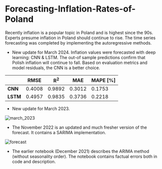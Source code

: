 # Forecasting-Inflation-Rates-of-Poland
Recently inflation is a popular topic in Poland and is highest since the 90s. Experts presume inflation in Poland should continue to rise. The time series forecasting was completed by implementing the autoregressive methods.

* New update for March 2024. Inflation values were forecasted with deep learning: CNN & LSTM. The out-of sample predictions confirm that Polish inflation will continue to fall. Based on evaluation metrics and model residuals, the CNN is a better choice.

|          | RMSE   | R<sup>2 | MAE    | MAPE [%] |
|----------|--------|---------|--------|----------|
| **CNN**  | 0.4008 | 0.9892  | 0.3012 | 0.1753   |
| **LSTM** | 0.4957 | 0.9835  | 0.3736 | 0.2218   |

* New update for March 2023.

![march_2023](https://user-images.githubusercontent.com/45270023/225881806-0ef77db7-9e9a-426d-88c2-0291da383201.jpg)

* The November 2022 is an updated and much fresher version of the forecast. It contains a SARIMA implementation.

![forecast](https://user-images.githubusercontent.com/45270023/202861900-a2e3db91-a6bf-4524-940f-1c95748eacde.jpg)

* The earlier notebook (December 2021) describes the ARIMA method (without seasonality order). The notebook contains factual errors both in code and description.
